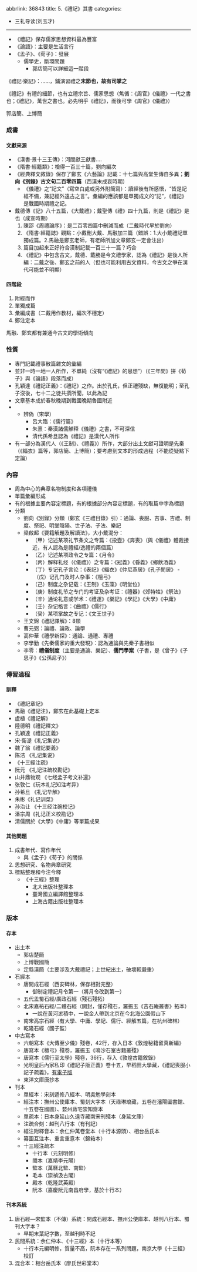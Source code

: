 abbrlink: 36843
title: 5.《禮記》其書
categories:
  - 三礼导读(刘玉才)
---
- 《禮記》保存儒家思想資料最為豐富
- 《論語》：主要是生活言行
- 《孟子》、《荀子》：發展
	- 儒學史，斷環問題
		- 郭店簡可以詳細這一階段

《禮記·樂記》：……，鋪演習禮之**末節也，故有司掌之**

《禮記》有禮的細節，也有立禮宗旨、儒家思想（焦循：《周官》《儀禮》一代之書也；《禮記》，萬世之書也。必先明乎《禮記》，而後可學《周官》《儀禮》）

郭店簡、上博簡

### 成書

#### 文獻來源

- 《漢書·景十三王傳》：河間獻王獻書….
- 《隋書·經籍類》：檢得一百三十篇，劉向編次
- 《經典釋文敘錄》保存了鄭玄《六藝論》記載：十七篇與高堂生傳自多異；**劉向《別錄》古文句二百零四篇**（西漢末成哀時期）
	- 《儀禮》之“記文”（寫空白處或另外附簡寫）：讀經後有所感悟，“皆是記經不備，兼記經外遠古之言”。彙編的應該都是單獨成文的“記”，《禮記》是戰國時期禮之記。
- 戴德傳《記》八十五篇，《大戴禮》；戴聖傳《禮》四十九篇，則是《禮記》是也（成宣時期）
	1. 陳邵《周禮論序》：是二百零四篇中刪減而成（二戴時代早於劉向）
	2. 《隋書·經籍誌》觀點：小戴刪大戴、馬融加三篇（錯誤：1.大小戴禮記單獨成篇。2.馬融是鄭玄老師，有老師所加文章鄭玄一定會注出）
	3. 篇目加起來正好符合漢制記載一百三十一篇？巧合
	4. 《禮記》中包含古文，戴德、戴勝是今文禮學家，認為《禮記》是後人所編：二戴之後、鄭玄之前的人（但也可能利用古文資料，今古文之爭在漢代可能並不明顯）

#### 四階段

1. 附經而作
2. 單獨成篇
3. 彙編成書（二戴用作教材，編次不穩定）
4. 鄭注定本

馬融、鄭玄都有兼通今古文的學術傾向

### 性質

- 專門記載禮事散篇雜文的彙編
- 並非一時一地一人所作，不單純（沒有“《禮記》的思想”）（《三年問》拼《荀子》與《論語》段落而成）
- 孔穎達《禮記正義》：《禮記》之作。出於孔氏，但正禮殘缺，無復能明；至孔子沒後，七十二之徒共撰所聞，以此為記
- 文章基本成於春秋晚期到戰國晚期魯國附近
- - 辨偽（宋學）
	- 呂大臨：《儒行篇》
	- 朱熹：秦漢諸儒觯释《儀禮》之書，不可深信
	- 清代孫希旦認為《禮記》是漢代人所作
- 有一部分為漢代人（《王制》、《禮義》）所作，大部分出土文獻可證明是先秦（《緇衣》篇等，郭店簡、上博簡）；要考慮到文本的形成過程（不能從疑點下定論）

### 內容

- 周為中心的典章名物制度和各項禮儀
- 單篇彙編形成
- 有的根據主要內容定標題，有的根據部分內容定標題，有的取篇中字為標題
- 分類
	- 劉向《別錄》分類（鄭玄《三禮目錄》引）：通論、喪服、吉事、吉禮、制度、祭祀、明堂陰陽、世子法、子法、樂記
	- 梁啟超《要籍解題及解讀法》，大小戴混分：
		- （甲）记述某项礼节条文之专篇：《投壺》《奔喪》（與《儀禮》體裁接近，有人認為是禮經/逸禮的兩個篇）
		- （乙）记述某项政令之专篇：《月令》
		- （丙）解释礼经（《儀禮》）之专篇：《冠義》《昏義》《鄉飲酒義》
		- （丁）专记孔子言论：《表記》《緇衣》《仲尼燕居》《孔子閒居》
		- （戊）记孔门及时人杂事：《檀弓》
		- （己）制度之杂记载：《王制》《玉藻》《明堂位》
		- （庚）制度礼节之专门的考证及杂考证：《禮器》《郊特牲》《祭法》
		- （辛）通论礼意或学术：《禮運》《樂記》《學記》《大學》《中庸》
		- （壬）杂记格言：《曲禮》《儒行》
		- （癸）某项掌故之专记：《文王世子》
	- 王文錦《禮記譯解》：8類
	- 曹元弼：論禮、論政、論學
	- 高仲華《禮學新探》：通論、通禮、專禮
	- 李學勤《先秦儒家的重大發現》：認為通論與先秦子書相似
	- 李零：**禮儀制度**（主要是通論、樂記）、**儒門學案**（子書，是《曾子》《子思子》《公孫尼子》）

### 傳習過程

#### 訓釋

- 《禮記章記》
- 馬融《禮記注》，鄭玄在此基礎上定本
- 盧植《禮記解》
- 陸德明《禮記釋文》
- 孔穎達《禮記正義》
- 宋·衛湜《礼记集说》
- 魏了翁《禮記要義》
- 陈洁 《礼记集说》
- 《十三經注疏》
- 阮元 《礼记注疏校勘记》
- 山井鼎物观 《七经孟子考文补還》
- 张敦仁《玩本礼记知注考异》
- 孙希旦 《礼记华解》
- 朱彬《礼记训菜》
- 孙治让 《十三经注碗校记》
- 潘宗周《礼记正义校勘记》
- 清儒關於《大學》《中庸》等單篇成果

#### 其他問題

1. 成書年代、寫作年代
	- 與《孟子》《荀子》的關係
1. 思想研究、名物典章研究
2. 標點整理和今注今釋
	- 《十三經》整理
		- 北大出版社整理本
		- 臺灣國立編譯館整理本
		- 上海古籍出版社整理本

### 版本

#### 存本

- 出土本
	- 郭店楚簡
	- 上博戰國簡
	- 定縣漢簡（主要涉及大戴禮記；上世紀出土，破壞較嚴重）
- 石經本
	- 唐開成石經（西安碑林，保存相對完整）
		- 御制定禮記月令第一（將月令改到第一）
	- 五代孟蜀石經/廣政石經（殘石殘拓）
	- 北宋嘉祐石經/二體石經（開封，僅存殘石，羅振玉《吉石庵叢書》拓本）
		- 一說在黃河淤積中，一說金人帶到北京在今北海公園假山下
	- 南宋高宗石經（有大學、中庸、學記、儒行、經解五篇，在杭州碑林）
	- 乾隆石經（國子監）
- 中古寫本
	- 六朝寫本《大傳至少儀》殘卷，42行，存入日本《敦煌秘籍留真新編》
	- 唐寫本《檀弓》殘卷，羅振玉《鳴沙石室古籍叢殘》
	- 唐寫本《儒行至太學》殘卷，36行，存入《敦煌古籍敘錄》
	- 光明皇后內家私印《禮記子版正義》卷十五，早稻田大學藏，《禮記喪服小記子疏義》，[有電子版](http://www.wul.waseda.ac.jp/kotenseki/html/ro12/ro12_01134/index.html)
	- 東洋文庫唐抄本
- 刊本
	- 單經本：宋刻遞修八經本、明吳勉學刻本
	- 經注本：撫州公使庫本、蜀刻大字本（天祿琳琅藏，五卷在瀋陽圖書館、十五卷在國圖）、婺州蔣宅崇知齋本
	- 單疏本：日本身延山久遠寺藏南宋刊殘本（身延文庫）
	- 注疏合刻：越刊八行本（有刊記）
	- 經注附釋音本：余仁仲萬卷堂本（十行本源頭）、相台岳氏本
	- 纂圖互注本、重言重意本（錦箱本）
	- 十三經注疏本
		- 十行本（元刻明修）
		- 閩本（嘉靖李元陽）
		- 監本（萬曆北監、南監）
		- 毛本（崇禎汲古閣）
		- 殿本（乾隆武英殿）
		- 阮本（嘉慶阮元南昌府學，基於十行本）

#### 刊本系統

1. 唐石經—宋監本（不傳）系統：開成石經本、撫州公使庫本、越刊八行本、蜀刊大字本？
	- 早期末葉記字數，至越刊時不記
1. 民間系統：余仁仲本、《十三經》本（十行本等）
	- 十行本元編明修，質量不高，阮本存在一系列問題，南京大學《十三經》校訂
1. 混合本：相台岳氏本（廖氏世彩堂本）